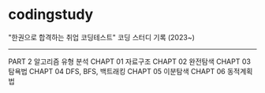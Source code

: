 # codingstudy
"한권으로 합격하는 취업 코딩테스트" 코딩 스터디 기록 (2023~)

----------------------------------
PART 2 알고리즘 유형 분석
CHAPT 01 자료구조
CHAPT 02 완전탐색
CHAPT 03 탐욕법
CHAPT 04 DFS, BFS, 백트래킹
CHAPT 05 이분탐색
CHAPT 06 동적계획법 
